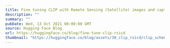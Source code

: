 ```yaml
---
title: Fine tuning CLIP with Remote Sensing (Satellite) images and captions
description: ""
summary: ""
pubDate: Wed, 13 Oct 2021 00:00:00 GMT
source: Hugging Face Blog
url: https://huggingface.co/blog/fine-tune-clip-rsicd
thumbnail: "https://huggingface.co/blog/assets/30_clip_rsicd/clip_schematic.png"
---
```


